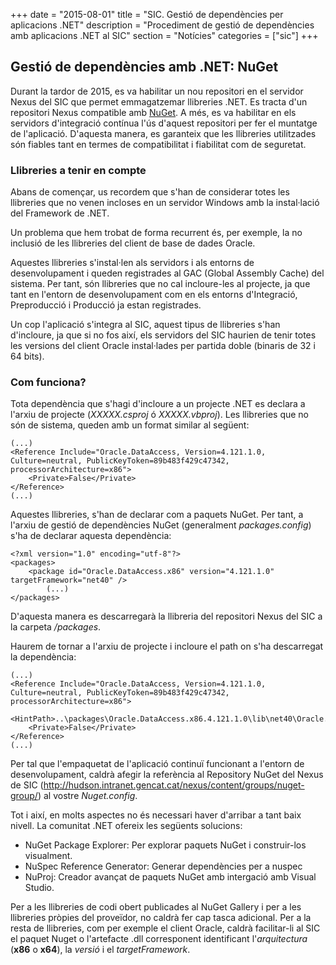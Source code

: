 +++
date        = "2015-08-01"
title       = "SIC. Gestió de dependències per aplicacions .NET"
description = "Procediment de gestió de dependències amb aplicacions .NET al SIC"
section     = "Notícies"
categories  = ["sic"]
+++

## Gestió de dependències amb .NET: NuGet

Durant la tardor de 2015, es va habilitar un nou repositori en el servidor Nexus del SIC que permet emmagatzemar llibreries .NET. Es tracta d'un repositori Nexus compatible amb [NuGet](https://www.nuget.org/). A més, es va habilitar en els servidors d'integració contínua l'ús d'aquest repositori per fer el muntatge de l'aplicació. D'aquesta manera, es garanteix que les llibreries utilitzades són fiables tant en termes de compatibilitat i fiabilitat com de seguretat.

### Llibreries a tenir en compte

Abans de començar, us recordem que s'han de considerar totes les llibreries que no venen incloses en un servidor Windows amb la instal·lació del Framework de .NET.

Un problema que hem trobat de forma recurrent és, per exemple, la no inclusió de les llibreries del client de base de dades Oracle.

Aquestes llibreries s'instal·len als servidors i als entorns de desenvolupament i queden registrades al GAC (Global Assembly Cache) del sistema. Per tant, són llibreries que no cal incloure-les al projecte, ja que tant en l'entorn de desenvolupament com en els entorns d'Integració, Preproducció i Producció ja estan registrades.

Un cop l'aplicació s'integra al SIC, aquest tipus de llibreries s'han d'incloure, ja que si no fos així, els servidors del SIC haurien de tenir totes les versions del client Oracle instal·lades per partida doble (binaris de 32 i 64 bits).

### Com funciona?

Tota dependència que s'hagi d'incloure a un projecte .NET es declara a l'arxiu de projecte (_XXXXX.csproj_ ó _XXXXX.vbproj_). Les llibreries que no són de sistema, queden amb un format similar al següent:

	(...)
    <Reference Include="Oracle.DataAccess, Version=4.121.1.0, Culture=neutral, PublicKeyToken=89b483f429c47342, processorArchitecture=x86">
		<Private>False</Private>
    </Reference>
    (...)

Aquestes llibreries, s'han de declarar com a paquets NuGet. Per tant, a l'arxiu de gestió de dependències NuGet (generalment _packages.config_) s'ha de declarar aquesta dependència:

    <?xml version="1.0" encoding="utf-8"?>
    <packages>
        <package id="Oracle.DataAccess.x86" version="4.121.1.0" targetFramework="net40" />
			(...)
    </packages>

D'aquesta manera es descarregarà la llibreria del repositori Nexus del SIC a la carpeta _/packages_.

Haurem de tornar a l'arxiu de projecte i incloure el path on s'ha descarregat la dependència:

	(...)
    <Reference Include="Oracle.DataAccess, Version=4.121.1.0, Culture=neutral, PublicKeyToken=89b483f429c47342, processorArchitecture=x86">
		<HintPath>..\packages\Oracle.DataAccess.x86.4.121.1.0\lib\net40\Oracle.DataAccess.dll</HintPath>
		<Private>False</Private>
    </Reference>
    (...)

Per tal que l'empaquetat de l'aplicació continuï funcionant a l'entorn de desenvolupament, caldrà afegir la referència al Repository NuGet del Nexus de SIC (http://hudson.intranet.gencat.cat/nexus/content/groups/nuget-group/) al vostre _Nuget.config_.

Tot i així, en molts aspectes no és necessari haver d'arribar a tant baix nivell. La comunitat .NET ofereix les següents solucions:

* NuGet Package Explorer: Per explorar paquets NuGet i construir-los visualment.
* NuSpec Reference Generator: Generar dependències per a nuspec
* NuProj: Creador avançat de paquets NuGet amb intergació amb Visual Studio.

Per a les llibreries de codi obert publicades al NuGet Gallery i per a les llibreries pròpies del proveïdor, no caldrà fer cap tasca adicional. Per a la resta de llibreries, com per exemple el client Oracle, caldrà facilitar-li al SIC el paquet Nuget o l'artefacte .dll corresponent identificant l'*arquitectura* (**x86** o **x64**), la *versió* i el *targetFramework*.